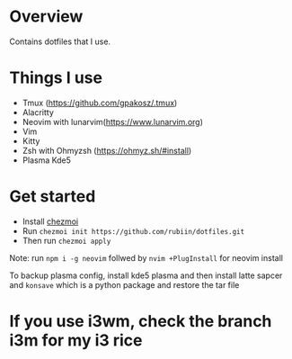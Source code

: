 # Overview

Contains dotfiles that I use.

# Things I use 
* Tmux (https://github.com/gpakosz/.tmux)
* Alacritty
* Neovim with lunarvim(https://www.lunarvim.org)
* Vim
* Kitty
* Zsh with Ohmyzsh (https://ohmyz.sh/#install)
* Plasma Kde5

# Get started
* Install [chezmoi](https://www.chezmoi.io/docs/install/)
* Run `chezmoi init https://github.com/rubiin/dotfiles.git`
* Then run `chezmoi apply`

Note: run `npm i -g neovim` follwed by `nvim +PlugInstall` for neovim install

To backup plasma config, install kde5 plasma and then install latte sapcer and `konsave` which is a python package and restore the tar file 


# If you use i3wm, check the branch i3m for my i3 rice

